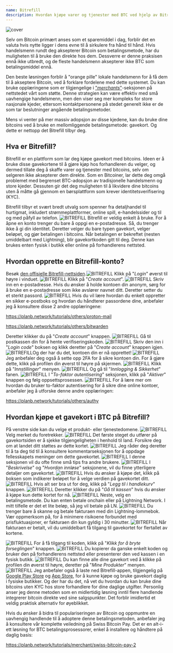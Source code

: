 ```yaml
---
name: Bitrefill
description: Hvordan kjøpe varer og tjenester med BTC ved hjelp av Bitrefill?
---
```

![cover](assets/cover.webp)

Selv om Bitcoin primært anses som et sparemiddel i dag, forblir det en valuta hvis nytte ligger i dens evne til å sirkulere fra hånd til hånd. Hvis handelsmenn rundt deg aksepterer Bitcoin som betalingsmetode, har du muligheten til å bruke den direkte hos dem. Dessverre er denne praksisen ennå ikke utbredt, og de fleste handelsmenn aksepterer ikke BTC som betalingsmiddel ennå.

Den beste løsningen forblir å "orange pille" lokale handelsmenn for å få dem til å akseptere Bitcoin, ved å forklare fordelene med dette systemet. Du kan bruke opplæringene som er tilgjengelige i ["*merchants*"](https://planb.network/tutorials/merchant)-seksjonen på nettstedet vårt som støtte. Denne strategien kan være effektiv med små uavhengige handelsmenn, men den viser seg mer kompleks for store nasjonale kjeder, ettersom kontaktpersonene på stedet generelt ikke er de som tar beslutninger angående betalingsmetoder.

Mens vi venter på mer massiv adopsjon av disse kjedene, kan du bruke dine bitcoins ved å bruke en mellomliggende betalingsmetode: gavekort. Og dette er nettopp det Bitrefill tilbyr deg.

## Hva er Bitrefill?

Bitrefill er en plattform som lar deg kjøpe gavekort med bitcoins. Ideen er å bruke disse gavekortene til å gjøre kjøp hos forhandleren du velger, og dermed tillate deg å skaffe varer og tjenester med bitcoins, selv om selgeren ikke aksepterer dem direkte. Som en Bitcoiner, lar dette deg omgå problemet med begrenset BTC-adopsjon av tradisjonelle handelsmenn og store kjeder. Dessuten gir det deg muligheten til å likvidere dine bitcoins uten å måtte gå gjennom en børsplattform som krever identitetsverifisering (KYC).

Bitrefill tilbyr et svært bredt utvalg som spenner fra detaljhandel til hurtigmat, inkludert strømmeplattformer, online spill, e-handelssider og til og med påfyll av telefon.
![BITREFILL](assets/notext/01.webp)
Bitrefill er veldig enkelt å bruke. For å åpne en konto trenger du bare å oppgi en e-postadresse. Så, du trenger ikke å gi din identitet. Deretter velger du bare typen gavekort, velger beløpet, og gjør betalingen i bitcoins. Når betalingen er bekreftet (nesten umiddelbart med Lightning), blir gavekortkoden gitt til deg. Denne kan brukes enten fysisk i butikk eller online på forhandlerens nettsted.

## Hvordan opprette en Bitrefill-konto?
Besøk [den offisielle Bitrefill-nettsiden](https://www.bitrefill.com).![BITREFILL](assets/notext/02.webp)
Klikk på "*Login*" øverst til høyre i vinduet.
![BITREFILL](assets/notext/03.webp)
Klikk på "*Create account*".
![BITREFILL](assets/notext/04.webp)
Skriv inn en e-postadresse. Hvis du ønsker å holde kontoen din anonym, sørg for å bruke en e-postadresse som ikke avslører navnet ditt. Deretter setter du et sterkt passord.
![BITREFILL](assets/notext/05.webp)
Hvis du vil lære hvordan du enkelt oppretter en sikker e-postboks og hvordan du håndterer passordene dine, anbefaler jeg å konsultere disse 2 andre opplæringene:

https://planb.network/tutorials/others/proton-mail

https://planb.network/tutorials/others/bitwarden

Deretter klikker du på "*Create account*" knappen.
![BITREFILL](assets/notext/06.webp)
Gå til postkassen din for å hente verifiseringskoden.
![BITREFILL](assets/notext/07.webp)
Skriv den inn i "*Login code*" boksen og klikk deretter på "*Create account*" knappen igjen.
![BITREFILL](assets/notext/08.webp)Og der har du det, kontoen din er nå opprettet!
![BITREFILL](assets/notext/09.webp)
Jeg anbefaler deg også å sette opp 2FA for å sikre kontoen din. For å gjøre dette, klikk på profilen din øverst til høyre på skjermen.
![BITREFILL](assets/notext/10.webp)
Klikk på "*Innstillinger*" menyen.
![BITREFILL](assets/notext/11.webp)
Og gå til "*Innlogging & Sikkerhet*" fanen.
![BITREFILL](assets/notext/12.webp)
I "*To-faktor autentisering*" seksjonen, klikk på "*Aktiver*" knappen og følg oppsettsprosessen.
![BITREFILL](assets/notext/13.webp)
For å lære mer om hvordan du bruker to-faktor autentisering for å sikre dine online kontoer, anbefaler jeg å utforske denne andre opplæringen:

https://planb.network/tutorials/others/authy

## Hvordan kjøpe et gavekort i BTC på Bitrefill?

På venstre side kan du velge et produkt- eller tjenestedomene.
![BITREFILL](assets/notext/14.webp)
Velg merket du foretrekker.
![BITREFILL](assets/notext/15.webp)
Det første steget du utfører på gavekortsiden er å sjekke tilgjengeligheten i henhold til land. Forsikre deg om at landet ditt støttes av dette kortet.
![BITREFILL](assets/notext/16.webp)
Jeg råder deg deretter til å ta deg tid til å konsultere kommentarseksjonen for å oppdage fellesskapets meninger om dette gavekortet.
![BITREFILL](assets/notext/17.webp)
I denne seksjonen vil du ofte finne små tips fra andre brukere.
![BITREFILL](assets/notext/18.webp)
I "*Beskrivelse*" og "*Hvordan innløse*" seksjonene, vil du finne ytterligere detaljer om gavekortet. ![BITREFILL](assets/notext/19.webp)
Hvis du ønsker å kjøpe det, klikk på boksen som indikerer beløpet for å velge verdien på gavekortet ditt.
![BITREFILL](assets/notext/20.webp)
Hvis alt ser bra ut for deg, klikk på "*Legg til i handlekurv*" knappen.
![BITREFILL](assets/notext/21.webp)
Deretter klikker du på "*Gå til kassen*" hvis du ønsker å kjøpe kun dette kortet for nå.
![BITREFILL](assets/notext/22.webp)
Neste, velg en betalingsmetode. Du kan enten betale onchain eller på Lightning Network. I mitt tilfelle er det et lite beløp, så jeg vil betale på LN.
![BITREFILL](assets/notext/23.webp)
Du trenger bare å skanne og betale fakturaen med din Lightning-lommebok. Vær oppmerksom på, for å minimere risikoene forbundet med prisfluktuasjoner, er fakturaen din kun gyldig i 30 minutter.
![BITREFILL](assets/notext/24.webp)
Når fakturaen er betalt, vil du umiddelbart få tilgang til gavekortet for flertallet av kortene.

![BITREFILL](assets/notext/25.webp)
For å få tilgang til koden, klikk på "*Klikk for å bryte forseglingen*" knappen.
![BITREFILL](assets/notext/26.webp)
Du kopierer da ganske enkelt koden og bruker den på forhandlerens nettsted eller presenterer den ved kassen i en fysisk butikk.
![BITREFILL](assets/notext/27.webp)
Du kan finne alle dine gavekort ved å klikke på profilen din øverst til høyre, deretter på "*Mine Produkter*" menyen.
![BITREFILL](assets/notext/28.webp)
Jeg anbefaler også å laste ned Bitrefill-appen, tilgjengelig på [Google Play Store](https://play.google.com/store/apps/details?id=com.bitrefill.app) og [App Store](https://apps.apple.com/in/app/bitrefill/id1378102623), for å kunne kjøpe og bruke gavekort daglig i fysiske butikker.
Og der har du det, nå vet du hvordan du kan bruke dine bitcoins uten KYC hos store forhandlere for dine daglige utgifter. Personlig anser jeg denne metoden som en midlertidig løsning inntil flere handlende integrerer bitcoin direkte ved sine salgspunkter. Det forblir imidlertid et veldig praktisk alternativ for øyeblikket.

Hvis du ønsker å bidra til populariseringen av Bitcoin og oppmuntre en uavhengig handlende til å adoptere denne betalingsmetoden, anbefaler jeg å konsultere vår komplette veiledning på Swiss Bitcoin Pay. Det er en alt-i-ett løsning for BTC betalingsprosessorer, enkel å installere og håndtere på daglig basis:

https://planb.network/tutorials/merchant/swiss-bitcoin-pay-2